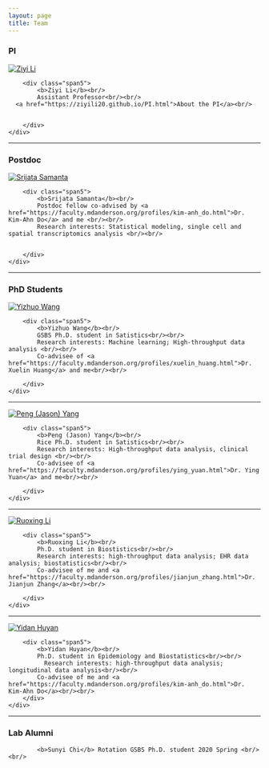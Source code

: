 ```yaml
---
layout: page
title: Team
---
```

### PI

<div class="container">


  <div class="row-fluid">
     <div class="span2">
        <a href="./assets/pics/Feng.jpg">
            <img src="./assets/pics/ZiyiLi.jpg"
                  title="Harry Feng" alt="Ziyi Li"/></a>
        	</div>

   
    
        <div class="span5">
            <b>Ziyi Li</b><br/>
			Assistant Professor<br/><br/>
      <a href="https://ziyili20.github.io/PI.html">About the PI</a><br/>
   
   
        </div>
    </div>
</div>

---
### Postdoc

<div class="container">

  <div class="row-fluid">
     <div class="span2">
        <a href="./assets/pics/Samanta.jpg">
            <img src="./assets/pics/Samanta.jpg"
                  title="Srijata Samanta" alt="Srijata Samanta"/></a>
        	</div>
    
        <div class="span5">
            <b>Srijata Samanta</b><br/>
            Postdoc fellow co-advised by <a href="https://faculty.mdanderson.org/profiles/kim-anh_do.html">Dr. Kim-Ahn Do</a> and me <br/><br/>
            Research interests: Statistical modeling, single cell and spatial transcriptomics analysis <br/><br/>
      
       
        </div>
    </div>
</div>

---



### PhD Students

<div class="container">

  <div class="row-fluid">
     <div class="span2">
        <a href="./assets/pics/YizhuoWang.jpeg">
            <img src="./assets/pics/YizhuoWang.jpeg"
                  title="Yizhuo Wang" alt="Yizhuo Wang"/></a>
        	</div>

    
        <div class="span5">
            <b>Yizhuo Wang</b><br/>
            GSBS Ph.D. student in Satistics<br/><br/>
            Research interests: Machine learning; High-throughput data analysis <br/><br/>
            Co-advisee of <a href="https://faculty.mdanderson.org/profiles/xuelin_huang.html">Dr. Xuelin Huang</a> and me<br/><br/>
       
        </div>
    </div>
</div>

---

<div class="container">

  <div class="row-fluid">
     <div class="span2">
        <a href="./assets/pics/PengYang.jpeg">
            <img src="./assets/pics/PengYang.jpeg"
                  title="Peng (Jason) Yang" alt="Peng (Jason) Yang"/></a>
        	</div>

    
        <div class="span5">
            <b>Peng (Jason) Yang</b><br/>
            Rice Ph.D. student in Satistics<br/><br/>
            Research interests: High-throughput data analysis, clinical trial design <br/><br/>
            Co-advisee of <a href="https://faculty.mdanderson.org/profiles/ying_yuan.html">Dr. Ying Yuan</a> and me<br/><br/>
       
        </div>
    </div>
</div>

---

<div class="container">

  <div class="row-fluid">
     <div class="span2">
        <a href="./assets/pics/RuoxingLi.jpeg">
            <img src="./assets/pics/RuoxingLi.jpeg"
                  title="Ruoxing Li" alt="Ruoxing Li"/></a>
        	</div>

    
        <div class="span5">
            <b>Ruoxing Li</b><br/>
            Ph.D. student in Biostistics<br/><br/>
            Research interests: high-throughput data analysis; EHR data analysis; biostatistics<br/><br/>
            Co-advisee of me and <a href="https://faculty.mdanderson.org/profiles/jianjun_zhang.html">Dr. Jianjun Zhang</a><br/><br/>
       
        </div>
    </div>
</div>

---


<div class="container">

  <div class="row-fluid">
     <div class="span2">
        <a href="./assets/pics/Yidan.JPG">
            <img src="./assets/pics/Yidan.JPG"
                  title="Yidan Huyan" alt="Yidan Huyan"/></a>
        	</div>

    
        <div class="span5">
            <b>Yidan Huyan</b><br/>
            Ph.D. student in Epidemiology and Biostatistics<br/><br/>
			  Research interests: high-throughput data analysis; longitudinal data analysis<br/><br/>
            Co-advisee of me and <a href="https://faculty.mdanderson.org/profiles/kim-anh_do.html">Dr. Kim-Ahn Do</a><br/><br/>
        </div>
    </div>
</div>

---


### Lab Alumni

<div class="container">

            <b>Sunyi Chi</b> Rotation GSBS Ph.D. student 2020 Spring <br/><br/>
      
    
</div>